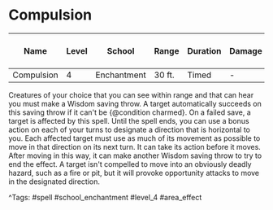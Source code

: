 # Compulsion

| Name | Level | School | Range | Duration | Damage | Save DC & Type |
|------|-------|--------|-------|----------|--------|----------------|
| Compulsion | 4 | Enchantment | 30 ft. | Timed | - | - |

Creatures of your choice that you can see within range and that can hear you must make a Wisdom saving throw. A target automatically succeeds on this saving throw if it can't be {@condition charmed}. On a failed save, a target is affected by this spell. Until the spell ends, you can use a bonus action on each of your turns to designate a direction that is horizontal to you. Each affected target must use as much of its movement as possible to move in that direction on its next turn. It can take its action before it moves. After moving in this way, it can make another Wisdom saving throw to try to end the effect. A target isn't compelled to move into an obviously deadly hazard, such as a fire or pit, but it will provoke opportunity attacks to move in the designated direction.

^Tags: #spell #school_enchantment #level_4 #area_effect